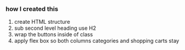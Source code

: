 ### how I created this
1) create HTML structure
2) sub second level heading use H2
3) wrap the buttons inside of class
4) apply flex box so both columns categories and shopping carts stay 

